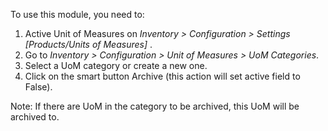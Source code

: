 To use this module, you need to:

1.  Active Unit of Measures on *Inventory \> Configuration \> Settings
    \[Products/Units of Measures\]* .
2.  Go to *Inventory \> Configuration \> Unit of Measures \> UoM
    Categories*.
3.  Select a UoM category or create a new one.
4.  Click on the smart button Archive (this action will set active field
    to False).

Note: If there are UoM in the category to be archived, this UoM will be
archived to.

